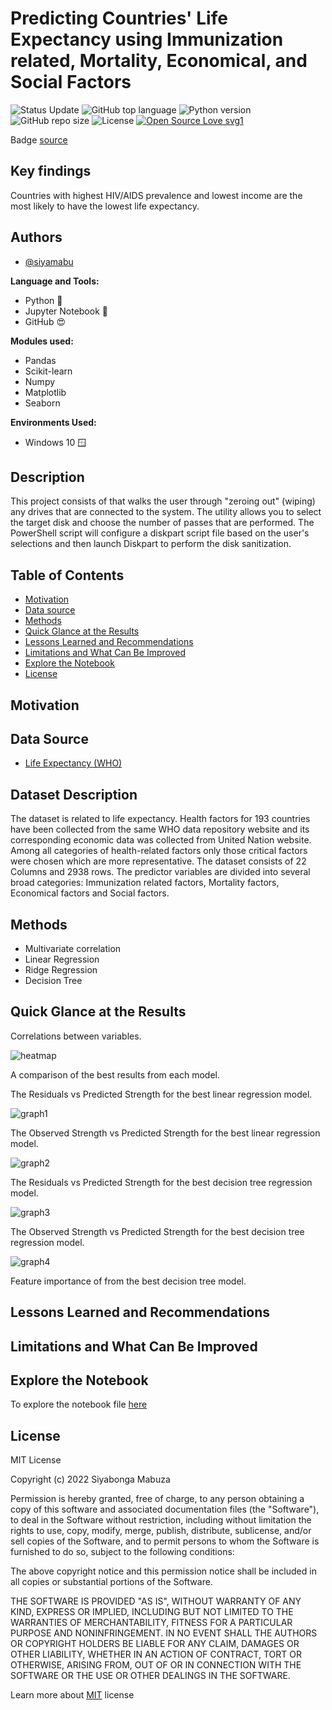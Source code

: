 # Predicting Countries' Life Expectancy using Immunization related, Mortality, Economical, and Social Factors

![Status Update](https://img.shields.io/badge/Status-Complete-brightgreen) 
![GitHub top language](https://img.shields.io/github/languages/top/sverma1012/income-level?color=%23F37626&logo=Jupyter&logoColor=%23F37626&style=flat-square)
![Python version](https://img.shields.io/badge/Python%20version-3.10%2B-lightgrey)
![GitHub repo size](https://img.shields.io/github/repo-size/siyamabu/Life-Expectancy)
![License](https://img.shields.io/badge/License-MIT-green)
[![Open Source Love svg1](https://badges.frapsoft.com/os/v1/open-source.svg?v=103)](https://github.com/ellerbrock/open-source-badges/)

Badge [source](https://shields.io/)

## Key findings

Countries with highest HIV/AIDS prevalence and lowest income are the most likely to have the lowest life expectancy. 

## Authors

- [@siyamabu](https://www.github.com/siyamabu)

**Language and Tools:**<br />
* Python :snake:
* Jupyter Notebook :notebook:
* GitHub :heart_eyes:

**Modules used:**<br />
* Pandas
* Scikit-learn
* Numpy
* Matplotlib
* Seaborn

**Environments Used:**<br />
* Windows 10 🪟

## Description 

This project consists of  that walks the user through "zeroing out" (wiping) any drives that are connected to the system. The utility allows you to select the target disk and choose the number of passes that are performed. The PowerShell script will configure a diskpart script file based on the user's selections and then launch Diskpart to perform the disk sanitization.

## Table of Contents

  - [Motivation](#motivation)
  - [Data source](#data-source)
  - [Methods](#methods)
  - [Quick Glance at the Results](#quick-glance-at-the-results)
  - [Lessons Learned and Recommendations](#lessons-learned-and-recommendations)
  - [Limitations and What Can Be Improved](#limitations-and-what-can-be-improved)
  - [Explore the Notebook](#explore-the-notebook)
  - [License](#license)

## Motivation 

## Data Source

- [Life Expectancy (WHO)](https://www.kaggle.com/datasets/kumarajarshi/life-expectancy-who)

## Dataset Description

The dataset is related to life expectancy. Health factors for 193 countries have been collected from the same WHO data repository website and its corresponding economic data was collected from United Nation website. Among all categories of health-related factors only those critical factors were chosen which are more representative. The dataset consists of 22 Columns and 2938 rows. The predictor variables are divided into several broad categories: Immunization related factors, Mortality factors, Economical factors and Social factors.

## Methods

- Multivariate correlation
- Linear Regression
- Ridge Regression
- Decision Tree

## Quick Glance at the Results

Correlations between variables.

![heatmap](pictures/life_correlation_heatmap.png)

A comparison of the best results from each model.

The Residuals vs Predicted Strength for the best linear regression model.

![graph1](pictures/residuals_vs_predicted_linear_regression.png) 

The Observed Strength vs Predicted Strength for the best linear regression model.

![graph2](pictures/observed_strength_vs_predicted_strength_linear%20regression.png)

The Residuals vs Predicted Strength for the best decision tree regression model. 

![graph3](pictures/residuals_vs_predicted_decision_tree_regression.png)

The Observed Strength vs Predicted Strength for the best decision tree regression model.

![graph4](pictures/observed_strength_vs_predicted_strength_decision_tree_%20regression.png)

Feature importance of from the best decision tree model.

## Lessons Learned and Recommendations

## Limitations and What Can Be Improved

## Explore the Notebook

To explore the notebook file [here](https://github.com/siyamabu/Life-Expectancy/blob/main/life_expectancy_prediction.ipynb)

## License

MIT License

Copyright (c) 2022 Siyabonga Mabuza

Permission is hereby granted, free of charge, to any person obtaining a copy
of this software and associated documentation files (the "Software"), to deal
in the Software without restriction, including without limitation the rights
to use, copy, modify, merge, publish, distribute, sublicense, and/or sell
copies of the Software, and to permit persons to whom the Software is
furnished to do so, subject to the following conditions:

The above copyright notice and this permission notice shall be included in all
copies or substantial portions of the Software.

THE SOFTWARE IS PROVIDED "AS IS", WITHOUT WARRANTY OF ANY KIND, EXPRESS OR
IMPLIED, INCLUDING BUT NOT LIMITED TO THE WARRANTIES OF MERCHANTABILITY,
FITNESS FOR A PARTICULAR PURPOSE AND NONINFRINGEMENT. IN NO EVENT SHALL THE
AUTHORS OR COPYRIGHT HOLDERS BE LIABLE FOR ANY CLAIM, DAMAGES OR OTHER
LIABILITY, WHETHER IN AN ACTION OF CONTRACT, TORT OR OTHERWISE, ARISING FROM,
OUT OF OR IN CONNECTION WITH THE SOFTWARE OR THE USE OR OTHER DEALINGS IN THE
SOFTWARE.

Learn more about [MIT](https://choosealicense.com/licenses/mit/) license

